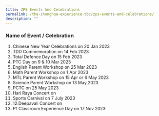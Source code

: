 ```yaml
---
title: ZPS Events And Celebrations
permalink: /the-zhonghua-experience-tbc/zps-events-and-celebrations/
description: ""
---
```

### **Name of Event / Celebration**

1. Chinese New Year Celebrations on 20 Jan 2023
2. TDD Commemoration on 14 Feb 2023
3. Total Defence Day on 15 Feb 2023
4. PTC Day on 9 & 10 Mar 2023
5. English Parent Workshop on 25 Mar 2023
6. Math Parent Workshop on 1 Apr 2023
7. MTL Parent Workshop on 15 Apr or 6 May 2023
8. Science Parent Workshop on 13 May 2023
9. PCTC on 25 May 2023
10. Hari Raya Concert on
11. Sports Carnival on 7 July 2023
12. 12.Deepavali Concert on
13. P1 Classroom Experience Day on 17 Nov 2023
